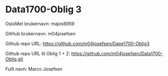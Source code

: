 # Data1700-Oblig 3
OsloMet brukernavn: majos6959

GitHub brukernavn: m04josefsen

Github repo URL: https://github.com/m04josefsen/Dape1700-Oblig3

Github repo URL til Oblig 1 + 2: https://github.com/m04josefsen/Data1700-Oblig.git

Fullt navn: Marco Josefsen

